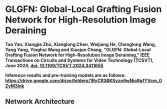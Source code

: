 # GLGFN: Global-Local Grafting Fusion Network for High-Resolution Image Deraining
**Tao Yan, Xiangjie Zhu, Xianglong Chen, Weijiang He, Chenglong Wang, Yang Yang, Yinghui Wang and Xiaojun Chang, "GLGFN: Global-Local Grafting Fusion Network for High-Resolution Image Deraining," IEEE Transactions on Circuits and Systems for Video Technology (TCSVT), June 2024, <a href="https://ieeexplore.ieee.org/document/10552302/">doi: 10.1109/TCSVT.2024.3411655</a>**

**Inference results and pre-training models are as follows: https://drive.google.com/drive/folders/1RyCR3BKSyzn9wNio8gfYVcm_0ZyM3lnk**
## Network Architecture

